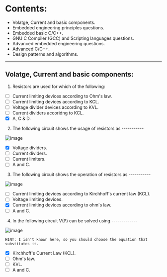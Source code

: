 # Contents: 
- Volatge, Current and basic components.
- Embedded engineering principles questions.
- Embedded basic C/C++.
- GNU C Compiler (GCC) and Scripting languages questions.
- Advanced embedded engineering questions.
- Advanced C/C++.
- Design patterns and algorithms.

---------------------------------------------------------

## Volatge, Current and basic components:

1) Resistors are used for which of the following: 
- [ ] Current limiting devices according to Ohm's law.
- [ ] Current limiting devices according to KCL.
- [ ] Voltage divider devices according to KVL.
- [ ] Current dividers accoridng to KCL.
- [x] A, C & D.

2) The following circuit shows the usage of resistors as -----------

![image](https://user-images.githubusercontent.com/60224159/185787594-5e076199-95c6-4a31-86c5-93239606db30.png)

- [x] Voltage dividers.
- [ ] Current dividers.
- [ ] Current limiters.
- [ ] A and C.

3) The following circuit shows the operation of resistors as -----------

![image](https://user-images.githubusercontent.com/60224159/185788864-d9df48d9-a705-464d-8474-10d0a3d011cf.png)

- [ ] Current limiting devices according to Kirchhoff's current law (KCL).
- [ ] Voltage limiting devices.
- [x] Current limiting devices according to ohm's law.
- [ ] A and C.

4) In the following circuit V(P) can be solved using -------------

![image](https://user-images.githubusercontent.com/60224159/185789652-6c829abc-9fe4-4a37-a094-594b5c4d0426.png)

`HINT: I isn't known here, so you should choose the equation that substitutes it.`

- [x] Kirchhoff's Current Law (KCL).
- [ ] Ohm's law.
- [ ] KVL.
- [ ] A and C.
